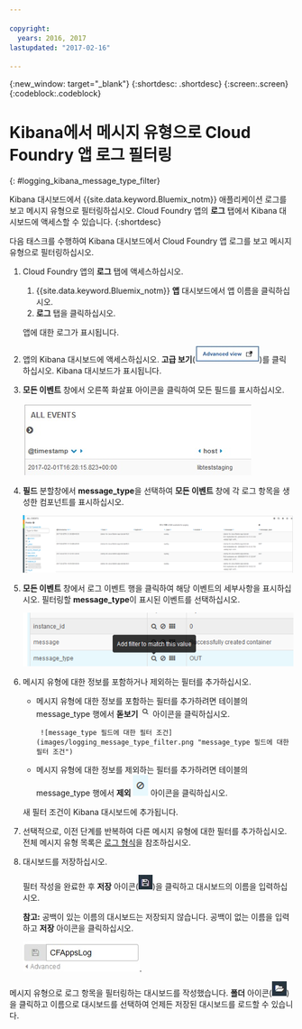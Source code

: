```yaml
---

copyright:
  years: 2016, 2017
lastupdated: "2017-02-16"

---
```



{:new_window: target="_blank"}
{:shortdesc: .shortdesc}
{:screen:.screen}
{:codeblock:.codeblock}


# Kibana에서 메시지 유형으로 Cloud Foundry 앱 로그 필터링
{: #logging_kibana_message_type_filter}

Kibana 대시보드에서 {{site.data.keyword.Bluemix_notm}} 애플리케이션 로그를 보고 메시지 유형으로 필터링하십시오. Cloud Foundry 앱의 **로그** 탭에서 Kibana 대시보드에 액세스할 수 있습니다.
{:shortdesc}

다음 태스크를 수행하여 Kibana 대시보드에서 Cloud Foundry 앱 로그를 보고 메시지 유형으로 필터링하십시오.

1. Cloud Foundry 앱의 **로그** 탭에 액세스하십시오. 

    1. {{site.data.keyword.Bluemix_notm}} **앱** 대시보드에서 앱 이름을 클릭하십시오.
    2. **로그** 탭을 클릭하십시오. 
    
    앱에 대한 로그가 표시됩니다.

2. 앱의 Kibana 대시보드에 액세스하십시오. **고급 보기**(![고급 보기 링크](images/logging_advanced_view.jpg "고급 보기 링크"))를 클릭하십시오. Kibana 대시보드가 표시됩니다.

3. **모든 이벤트** 창에서 오른쪽 화살표 아이콘을 클릭하여 모든 필드를 표시하십시오. 

    ![오른쪽 화살표가 있는 모든 이벤트 창 아이콘](images/logging_all_events_no_fields.jpg "오른쪽 화살표가 있는 모든 이벤트 창 아이콘")

4. **필드** 분할창에서 **message_type**을 선택하여 **모든 이벤트** 창에 각 로그 항목을 생성한 컴포넌트를 표시하십시오.

    ![message_type 필드가 선택된 모든 이벤트 창](images/logging_message_type.png "message_type 필드가 선택된 모든 이벤트 창")

5. **모든 이벤트** 창에서 로그 이벤트 행을 클릭하여 해당 이벤트의 세부사항을 표시하십시오. 필터링할 **message_type**이 표시된 이벤트를 선택하십시오.

    ![선택된 로그 이벤트에 대한 세부사항을 표시하는 모든 이벤트 창](images/logging_message_type_add_filter.png "선택된 로그 이벤트에 대한 세부사항을 표시하는 모든 이벤트 창")

6. 메시지 유형에 대한 정보를 포함하거나 제외하는 필터를 추가하십시오. 

    * 메시지 유형에 대한 정보를 포함하는 필터를 추가하려면 테이블의 message_type 행에서 **돋보기** ![돋보기 아이콘](images/logging_magnifying_glass.jpg "돋보기 아이콘") 아이콘을 클릭하십시오. 
    
           ![message_type 필드에 대한 필터 조건](images/logging_message_type_filter.png "message_type 필드에 대한 필터 조건")
    
    * 메시지 유형에 대한 정보를 제외하는 필터를 추가하려면 테이블의 message_type 행에서 **제외** ![제외 아이콘](images/logging_exclusion_icon.png "제외 아이콘") 아이콘을 클릭하십시오. 
    
    새 필터 조건이 Kibana 대시보드에 추가됩니다.

7. 선택적으로, 이전 단계를 반복하여 다른 메시지 유형에 대한 필터를 추가하십시오. 전체 메시지 유형 목록은 [로그 형식](../logging_view_kibana3.html#kibana_log_format_cf)을 참조하십시오.

9. 대시보드를 저장하십시오.    
        
    필터 작성을 완료한 후 **저장** 아이콘(![저장 아이콘](images/logging_save.jpg "저장 아이콘"))을 클릭하고 대시보드의 이름을 입력하십시오. 
      
    **참고:** 공백이 있는 이름의 대시보드는 저장되지 않습니다. 공백이 없는 이름을 입력하고 **저장** 아이콘을 클릭하십시오.
    
    ![대시보드 이름 저장](images/logging_save_dashboard.jpg "대시보드 이름 저장").

메시지 유형으로 로그 항목을 필터링하는 대시보드를 작성했습니다. **폴더** 아이콘(![폴더 아이콘](images/logging_folder.jpg "폴더 아이콘"))을 클릭하고 이름으로 대시보드를 선택하여 언제든 저장된 대시보드를 로드할 수 있습니다.
